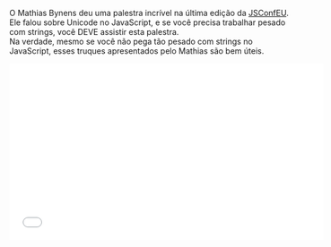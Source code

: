 <!--
layout: post
title: JavaScript ♥  Unicode
date: 2014-10-13T19:22:32.267Z
comments: true
published: true
keywords: ES6, Unicode
description: Mathias Bynens talking about Unicode in JavaScript
categories: Unicode, Videos
authorName: Jaydson Gomes
authorLink: http://twitter.com/jaydson
authorDescription: JavaScript enthusiast - FrontEnd Engineer at Terra Networks - BrazilJS and RSJS curator
authorPicture: https://pbs.twimg.com/profile_images/453720347620032512/UM2nE21c_400x400.jpeg
-->
O Mathias Bynens deu uma palestra incrível na última edição da [JSConfEU](http://2014.jsconf.eu).<!--more-->  
Ele falou sobre Unicode no JavaScript, e se você precisa trabalhar pesado com strings, você DEVE assistir esta palestra.  
Na verdade, mesmo se você não pega tão pesado com strings no JavaScript, esses truques apresentados pelo Mathias são bem úteis.  
<iframe width="560" height="315" src="//www.youtube.com/embed/zi0w7J7MCrk" frameborder="0" allowfullscreen></iframe>
